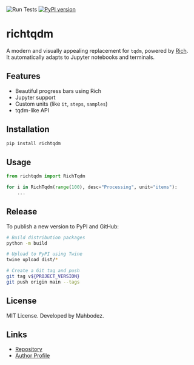 ![Run Tests](https://github.com/mahbodez/richtqdm/actions/workflows/python-package.yml/badge.svg)
[![PyPI version](https://badge.fury.io/py/richtqdm.svg)](https://badge.fury.io/py/richtqdm)

# richtqdm

A modern and visually appealing replacement for `tqdm`, powered by [Rich](https://github.com/Textualize/rich).  
It automatically adapts to Jupyter notebooks and terminals.

## Features

- Beautiful progress bars using Rich
- Jupyter support
- Custom units (like `it`, `steps`, `samples`)
- tqdm-like API

## Installation

```bash
pip install richtqdm
```

## Usage

```python
from richtqdm import RichTqdm

for i in RichTqdm(range(100), desc="Processing", unit="items"):
    ...
```

## Release

To publish a new version to PyPI and GitHub:

```bash
# Build distribution packages
python -m build

# Upload to PyPI using Twine
twine upload dist/*

# Create a Git tag and push
git tag v${PROJECT_VERSION}
git push origin main --tags
```

## License

MIT License. Developed by Mahbodez.

## Links
- [Repository](https://github.com/mahbodez/richtqdm)
- [Author Profile](https://github.com/mahbodez)
